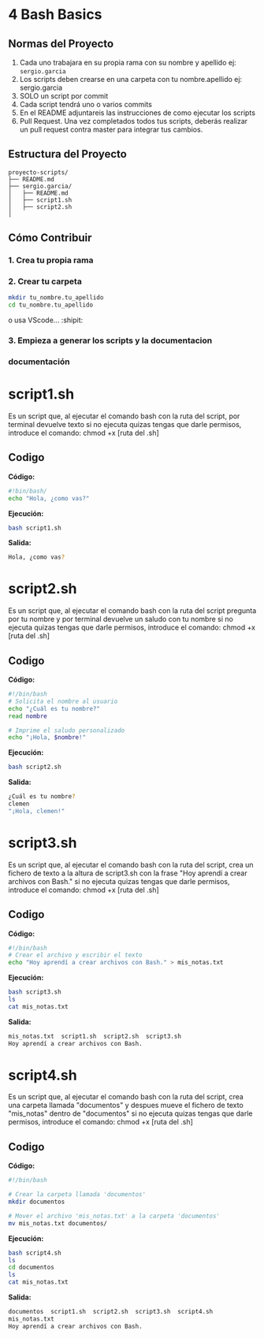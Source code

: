 # 4 Bash Basics
## Normas del Proyecto
1. Cada uno trabajara en su propia rama con su nombre y apellido ej: `sergio.garcia`
2. Los scripts deben crearse en una carpeta con tu nombre.apellido ej: sergio.garcia
3. SOLO un script por commit
4. Cada script tendrá uno o varios commits
5. En el README adjuntareis las instrucciones de como ejecutar los scripts
6. Pull Request. Una vez completados todos tus scripts, deberás realizar un pull request contra master para integrar tus cambios.

## Estructura del Proyecto

```
proyecto-scripts/
├── README.md
├── sergio.garcia/
│   ├── README.md
│   ├── script1.sh
│   ├── script2.sh
│
```

## Cómo Contribuir


### 1. Crea tu propia rama
### 2. Crear tu carpeta
```bash
mkdir tu_nombre.tu_apellido
cd tu_nombre.tu_apellido
```
o usa VScode... :shipit:

### 3. Empieza a generar los scripts y la documentacion



### documentación

# script1.sh

Es un script que, al ejecutar el comando bash con la ruta del script, por terminal devuelve texto
si no ejecuta quizas tengas que darle permisos, introduce el comando: chmod +x [ruta del .sh]

## Codigo

**Código:**

```bash
#!bin/bash/
echo "Hola, ¿como vas?"
```

**Ejecución:**

```bash
bash script1.sh
```

**Salida:**

```bash
Hola, ¿como vas?
```


# script2.sh

Es un script que, al ejecutar el comando bash con la ruta del script pregunta por tu nombre y por terminal devuelve un saludo con tu nombre
si no ejecuta quizas tengas que darle permisos, introduce el comando: chmod +x [ruta del .sh]

## Codigo

**Código:**
```bash
#!/bin/bash
# Solicita el nombre al usuario
echo "¿Cuál es tu nombre?"
read nombre

# Imprime el saludo personalizado
echo "¡Hola, $nombre!"
```

**Ejecución:**

```bash
bash script2.sh
```

**Salida:**

```bash
¿Cuál es tu nombre?
clemen
"¡Hola, clemen!"
```


# script3.sh

Es un script que, al ejecutar el comando bash con la ruta del script, crea un fichero de texto a la altura de script3.sh con la frase "Hoy aprendí a crear archivos con Bash."
si no ejecuta quizas tengas que darle permisos, introduce el comando: chmod +x [ruta del .sh]

## Codigo

**Código:**

```bash
#!/bin/bash
# Crear el archivo y escribir el texto
echo "Hoy aprendí a crear archivos con Bash." > mis_notas.txt
```
**Ejecución:**

```bash
bash script3.sh
ls
cat mis_notas.txt
```

**Salida:**
```bash
mis_notas.txt  script1.sh  script2.sh  script3.sh
Hoy aprendí a crear archivos con Bash.
```

# script4.sh

Es un script que, al ejecutar el comando bash con la ruta del script, crea una carpeta llamada "documentos" y despues mueve el fichero de texto "mis_notas" dentro de "documentos"
si no ejecuta quizas tengas que darle permisos, introduce el comando: chmod +x [ruta del .sh]

## Codigo

**Código:**

```bash
#!/bin/bash

# Crear la carpeta llamada 'documentos'
mkdir documentos

# Mover el archivo 'mis_notas.txt' a la carpeta 'documentos'
mv mis_notas.txt documentos/
```

**Ejecución:**

```bash
bash script4.sh
ls
cd documentos
ls
cat mis_notas.txt
```

**Salida:**

```bash
documentos  script1.sh  script2.sh  script3.sh  script4.sh
mis_notas.txt
Hoy aprendí a crear archivos con Bash.
```